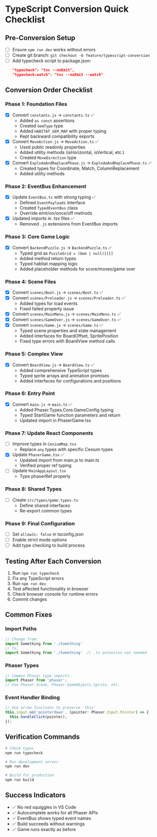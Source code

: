 # TypeScript Conversion Quick Checklist

## Pre-Conversion Setup
- [ ] Ensure `npm run dev` works without errors
- [ ] Create git branch: `git checkout -b feature/typescript-conversion`
- [ ] Add typecheck script to package.json:
  ```json
  "typecheck": "tsc --noEmit",
  "typecheck:watch": "tsc --noEmit --watch"
  ```

## Conversion Order Checklist

### Phase 1: Foundation Files
- [x] Convert `constants.js` → `constants.ts` ✅
  - Added `as const` assertions
  - Created `GemType` type
  - Added `HABITAT_GEM_MAP` with proper typing
  - Kept backward compatibility exports
- [x] Convert `MoveAction.js` → `MoveAction.ts` ✅
  - Used public readonly properties
  - Added utility methods (isHorizontal, isVertical, etc.)
  - Created `MoveDirection` type
- [x] Convert `ExplodeAndReplacePhase.js` → `ExplodeAndReplacePhase.ts` ✅
  - Created types for Coordinate, Match, ColumnReplacement
  - Added utility methods

### Phase 2: EventBus Enhancement
- [x] Update `EventBus.ts` with strong typing ✅
  - Defined `EventPayloads` interface
  - Created `TypedEventBus` class
  - Override emit/on/once/off methods
- [x] Updated imports in .tsx files ✅
  - Removed `.js` extensions from EventBus imports

### Phase 3: Core Game Logic
- [x] Convert `BackendPuzzle.js` → `BackendPuzzle.ts` ✅
  - Typed grid as `PuzzleGrid = (Gem | null)[][]`
  - Added method return types
  - Typed habitat mapping logic
  - Added placeholder methods for score/moves/game over

### Phase 4: Scene Files
- [x] Convert `scenes/Boot.js` → `scenes/Boot.ts` ✅
- [x] Convert `scenes/Preloader.js` → `scenes/Preloader.ts` ✅
  - Added types for load events
  - Fixed failed property issue
- [x] Convert `scenes/MainMenu.js` → `scenes/MainMenu.ts` ✅
- [x] Convert `scenes/GameOver.js` → `scenes/GameOver.ts` ✅
- [x] Convert `scenes/Game.js` → `scenes/Game.ts` ✅
  - Typed scene properties and state management
  - Added interfaces for BoardOffset, SpritePosition
  - Fixed type errors with BoardView method calls

### Phase 5: Complex View
- [x] Convert `BoardView.js` → `BoardView.ts` ✅
  - Added comprehensive TypeScript types
  - Typed sprite arrays and animation promises
  - Added interfaces for configurations and positions

### Phase 6: Entry Point
- [x] Convert `main.js` → `main.ts` ✅
  - Added Phaser.Types.Core.GameConfig typing
  - Typed StartGame function parameters and return
  - Updated import in PhaserGame.tsx

### Phase 7: Update React Components
- [ ] Improve types in `CesiumMap.tsx`
  - Replace `any` types with specific Cesium types
- [x] Update `PhaserGame.tsx` ✅
  - Updated import from main.js to main.ts
  - Verified proper ref typing
- [ ] Update `MainAppLayout.tsx`
  - Type phaserRef properly

### Phase 8: Shared Types
- [ ] Create `src/types/game.types.ts`
  - Define shared interfaces
  - Re-export common types

### Phase 9: Final Configuration
- [ ] Set `allowJs: false` in tsconfig.json
- [ ] Enable strict mode options
- [ ] Add type checking to build process

## Testing After Each Conversion
1. Run `npm run typecheck`
2. Fix any TypeScript errors
3. Run `npm run dev`
4. Test affected functionality in browser
5. Check browser console for runtime errors
6. Commit changes

## Common Fixes

### Import Paths
```typescript
// Change from:
import Something from './Something'
// To:
import Something from './Something'  // .ts extension not needed
```

### Phaser Types
```typescript
// Common Phaser type imports
import Phaser from 'phaser';
// Use Phaser.Scene, Phaser.GameObjects.Sprite, etc.
```

### Event Handler Binding
```typescript
// Use arrow functions to preserve 'this'
this.input.on('pointerdown', (pointer: Phaser.Input.Pointer) => {
  this.handleClick(pointer);
});
```

## Verification Commands
```bash
# Check types
npm run typecheck

# Run development server
npm run dev

# Build for production
npm run build
```

## Success Indicators
- ✅ No red squiggles in VS Code
- ✅ Autocomplete works for all Phaser APIs
- ✅ EventBus shows typed event names
- ✅ Build succeeds without warnings
- ✅ Game runs exactly as before